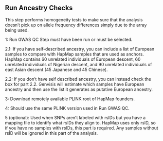 ## Run Ancestry Checks

This step performs homogeneity tests to make sure that the analysis doesn’t pick up on allele frequency differences simply due to the array being used.

1: Run GWAS QC Step must have been run or must be selected.

2.1: If you have self-described ancestry, you can include a list of European samples to compare with HapMap samples that are used as anchors. HapMap contains 60 unrelated individuals of European descent, 60 unrelated individuals of Nigerian descent, and 90 unrelated individuals of east Asian descent (45 Japanese and 45 Chinese).

2.2: If you don’t have self described ancestry, you can instead check the box for part 2.2. Genvisis will estimate which samples have European ancestry and then use the list it generates as putative European ancestry.

3: Download remotely available PLINK root of HapMap founders.

4: Should use the same PLINK version used in Run GWAS QC.

5 (optional): Used when SNPs aren’t labeled with rsIDs but you have a mapping file to identify what rsIDs they align to. HapMap uses only rsID, so if you have no samples with rsIDs, this part is required. Any samples without rsID will be ignored in this part of the analysis.
